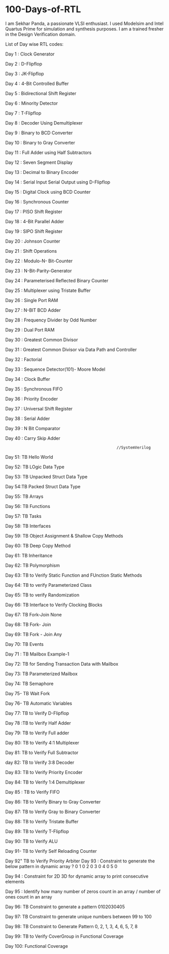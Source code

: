 # 100-Days-of-RTL
I am Sekhar Panda, a passionate VLSI enthusiast. I used Modelsim and Intel Quartus Prime for simulation and synthesis purposes. I am a trained fresher in the Design Verification domain.

List of Day wise RTL codes:

Day 1 : Clock Generator

Day 2 : D-Flipflop

Day 3 : JK-Flipflop

Day 4 : 4-Bit Controlled Buffer

Day 5 : Bidirectional Shift Register

Day 6 : Minority Detector

Day 7 : T-Flipflop

Day 8 : Decoder Using Demultiplexer

Day 9 : Binary to BCD Converter

Day 10 : Binary to Gray Converter

Day 11 : Full Adder using Half Subtractors

Day 12 : Seven Segment Display

Day 13 : Decimal to Binary Encoder

Day 14 : Serial Input Serial Output using D-Flipflop

Day 15 : Digital Clock using BCD Counter

Day 16 : Synchronous Counter

Day 17 : PISO Shift Register

Day 18 : 4-Bit Parallel Adder

Day 19 : SIPO Shift Register

Day 20 : Johnson Counter

Day 21 : Shift Operations

Day 22 : Modulo-N- Bit-Counter

Day 23 : N-Bit-Parity-Generator

Day 24 : Parameterised Reflected Binary Counter

Day 25 : Multiplexer using Tristate Buffer

Day 26 : Single Port RAM

Day 27 : N-BIT BCD Adder

Day 28 : Frequency Divider by Odd Number

Day 29 : Dual Port RAM

Day 30 : Greatest Common Divisor

Day 31 : Greatest Common Divisor via Data Path and Controller

Day 32 : Factorial

Day 33 : Sequence Detector(101)- Moore Model

Day 34 : Clock Buffer

Day 35 : Synchronous FIFO

Day 36 : Priority Encoder

Day 37 : Universal Shift Register

Day 38 : Serial Adder

Day 39 : N Bit Comparator

Day 40 : Carry Skip Adder

                                                     //SystemVerilog

Day 51: TB Hello World 

Day 52: TB LOgic Data Type 

Day 53: TB Unpacked Struct Data Type

Day 54:TB Packed Struct Data Type

Day 55: TB Arrays

Day 56: TB Functions

Day 57: TB Tasks

Day 58: TB Interfaces

Day 59: TB Object Assignment & Shallow Copy Methods

Day 60: TB Deep Copy Method

Day 61: TB Inheritance

Day 62: TB Polymorphism 

Day 63: TB to Verify Static Function and FUnction Static Methods

Day 64: TB to verify Parameterized Class

Day 65: TB to verify Randomization

Day 66: TB Interface to Verify Clocking Blocks

Day 67: TB Fork-Join None

Day 68: TB Fork- Join

Day 69: TB Fork - Join Any

Day 70: TB Events

Day 71 : TB Mailbox Example-1 

Day 72: TB for Sending Transaction Data with Mailbox

Day 73: TB Parameterized Mailbox

Day 74: TB Semaphore

Day 75- TB Wait Fork

Day 76- TB Automatic Variables

Day 77: TB to Verify D-Flipflop 

Day 78 :TB to Verify Half Adder

Day 79: TB to Verify Full adder

Day 80: TB to Verify 4:1 Multiplexer

Day 81: TB to Verify Full Subtractor 

day 82: TB to Verify 3:8 Decoder

Day 83: TB to Verify Priority Encoder 

Day 84: TB to Verify 1:4 Demultiplexer 

Day 85 : TB to Verify FIFO 

Day 86: TB to Verify Binary to Gray Converter

Day 87: TB to Verify Gray to Binary Converter

Day 88: TB to Verify Tristate Buffer

Day 89: TB to Verify T-Flipflop

Day 90: TB to Verify ALU 

Day 91- TB to Verify Self Reloading Counter

Day 92" TB to Verify Priority Arbiter 
Day 93 : Constraint to generate the below pattern in dynamic array ? 0 1 0 2 0 3 0 4 0 5 0 

Day 94 : Constraint for 2D 3D for dynamic array to print consecutive elements

Day 95 : Identify how many number of zeros count in an array / number of ones count in an array

Day 96: TB Constraint to generate a pattern 0102030405

Day 97: TB Constraint to generate unique numbers between 99 to 100 

Day 98: TB Constraint to Generate Pattern 0, 2, 1, 3, 4, 6, 5, 7, 8 

Day 99: TB to Verify CoverGroup in Functional Coverage 

Day 100: Functional Coverage 
